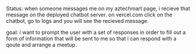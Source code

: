 Status: when someone messages me on my aztechmart page, i recieve that message on the deployed chatbot server. on vercel.com click on the chatbot, go to logs and you will see the recieved message.

goal: i want to prompt the user with a set of responses in order to fill out a form of information that will be sent to me so that i can respond with a qoute and arrange a meetup.
